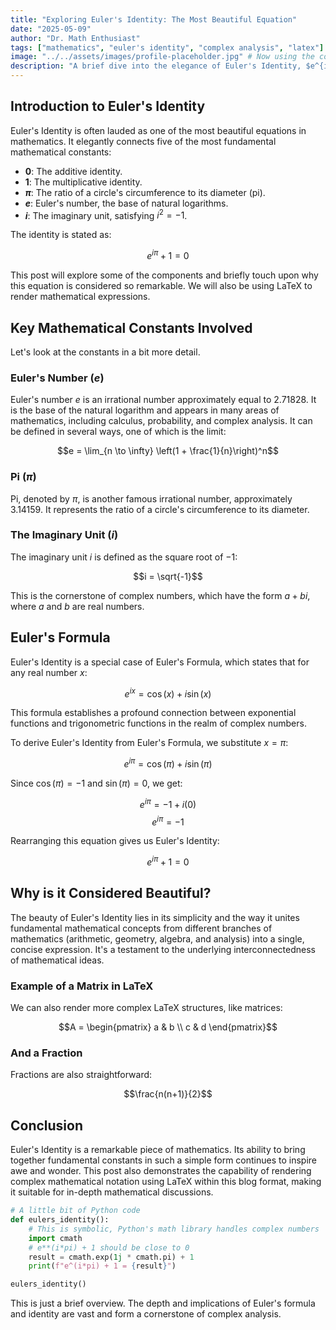 ```yaml
---
title: "Exploring Euler's Identity: The Most Beautiful Equation"
date: "2025-05-09"
author: "Dr. Math Enthusiast"
tags: ["mathematics", "euler's identity", "complex analysis", "latex"]
image: "../../assets/images/profile-placeholder.jpg" # Now using the correct path to the assets directory
description: "A brief dive into the elegance of Euler's Identity, $e^{i\pi} + 1 = 0$, showcasing LaTeX rendering in Markdown."
---
```


## Introduction to Euler's Identity

Euler's Identity is often lauded as one of the most beautiful equations in mathematics. It elegantly connects five of the most fundamental mathematical constants:

*   **$0$**: The additive identity.
*   **$1$**: The multiplicative identity.
*   **$\pi$**: The ratio of a circle's circumference to its diameter (pi).
*   **$e$**: Euler's number, the base of natural logarithms.
*   **$i$**: The imaginary unit, satisfying $i^2 = -1$.

The identity is stated as:

$$e^{i\pi} + 1 = 0$$

This post will explore some of the components and briefly touch upon why this equation is considered so remarkable. We will also be using LaTeX to render mathematical expressions.

## Key Mathematical Constants Involved

Let's look at the constants in a bit more detail.

### Euler's Number ($e$)
Euler's number $e$ is an irrational number approximately equal to $2.71828$. It is the base of the natural logarithm and appears in many areas of mathematics, including calculus, probability, and complex analysis. It can be defined in several ways, one of which is the limit:

$$e = \lim_{n \to \infty} \left(1 + \frac{1}{n}\right)^n$$

### Pi ($\pi$)
Pi, denoted by $\pi$, is another famous irrational number, approximately $3.14159$. It represents the ratio of a circle's circumference to its diameter.

### The Imaginary Unit ($i$)
The imaginary unit $i$ is defined as the square root of $-1$:

$$i = \sqrt{-1}$$

This is the cornerstone of complex numbers, which have the form $a + bi$, where $a$ and $b$ are real numbers.

## Euler's Formula

Euler's Identity is a special case of Euler's Formula, which states that for any real number $x$:

$$e^{ix} = \cos(x) + i\sin(x)$$

This formula establishes a profound connection between exponential functions and trigonometric functions in the realm of complex numbers.

To derive Euler's Identity from Euler's Formula, we substitute $x = \pi$:

$$e^{i\pi} = \cos(\pi) + i\sin(\pi)$$

Since $\cos(\pi) = -1$ and $\sin(\pi) = 0$, we get:

$$e^{i\pi} = -1 + i(0)$$
$$e^{i\pi} = -1$$

Rearranging this equation gives us Euler's Identity:

$$e^{i\pi} + 1 = 0$$

## Why is it Considered Beautiful?

The beauty of Euler's Identity lies in its simplicity and the way it unites fundamental mathematical concepts from different branches of mathematics (arithmetic, geometry, algebra, and analysis) into a single, concise expression. It's a testament to the underlying interconnectedness of mathematical ideas.

### Example of a Matrix in LaTeX

We can also render more complex LaTeX structures, like matrices:

$$A = \begin{pmatrix} a & b \\ c & d \end{pmatrix}$$

### And a Fraction

Fractions are also straightforward:

$$\frac{n(n+1)}{2}$$

## Conclusion

Euler's Identity is a remarkable piece of mathematics. Its ability to bring together fundamental constants in such a simple form continues to inspire awe and wonder. This post also demonstrates the capability of rendering complex mathematical notation using LaTeX within this blog format, making it suitable for in-depth mathematical discussions.

```python
# A little bit of Python code
def eulers_identity():
    # This is symbolic, Python's math library handles complex numbers
    import cmath
    # e**(i*pi) + 1 should be close to 0
    result = cmath.exp(1j * cmath.pi) + 1
    print(f"e^(i*pi) + 1 = {result}")

eulers_identity()
```

This is just a brief overview. The depth and implications of Euler's formula and identity are vast and form a cornerstone of complex analysis.

